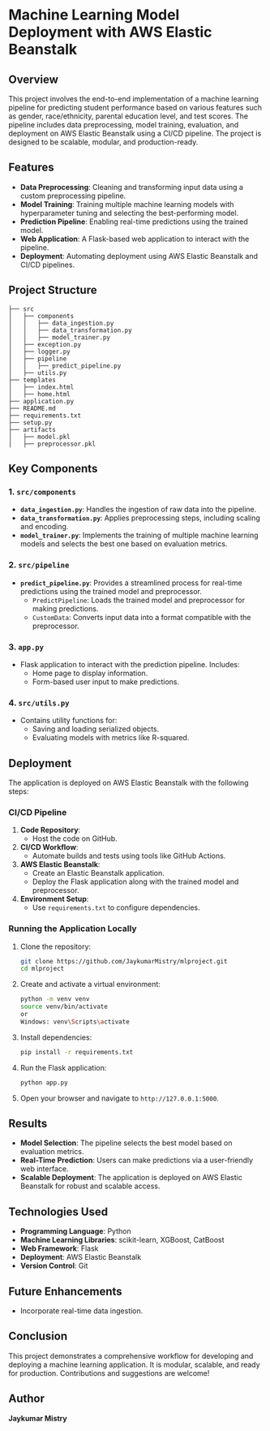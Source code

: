 # Machine Learning Model Deployment with AWS Elastic Beanstalk

## Overview
This project involves the end-to-end implementation of a machine learning pipeline for predicting student performance based on various features such as gender, race/ethnicity, parental education level, and test scores. The pipeline includes data preprocessing, model training, evaluation, and deployment on AWS Elastic Beanstalk using a CI/CD pipeline. The project is designed to be scalable, modular, and production-ready.

## Features
- **Data Preprocessing**: Cleaning and transforming input data using a custom preprocessing pipeline.
- **Model Training**: Training multiple machine learning models with hyperparameter tuning and selecting the best-performing model.
- **Prediction Pipeline**: Enabling real-time predictions using the trained model.
- **Web Application**: A Flask-based web application to interact with the pipeline.
- **Deployment**: Automating deployment using AWS Elastic Beanstalk and CI/CD pipelines.

## Project Structure
```
├── src
│   ├── components
│   │   ├── data_ingestion.py
│   │   ├── data_transformation.py
│   │   ├── model_trainer.py
│   ├── exception.py
│   ├── logger.py
│   ├── pipeline
│   │   ├── predict_pipeline.py
│   ├── utils.py
├── templates
│   ├── index.html
│   ├── home.html
├── application.py
├── README.md
├── requirements.txt
├── setup.py
├── artifacts
│   ├── model.pkl
│   ├── preprocessor.pkl
```

## Key Components

### 1. `src/components`
- **`data_ingestion.py`**: Handles the ingestion of raw data into the pipeline.
- **`data_transformation.py`**: Applies preprocessing steps, including scaling and encoding.
- **`model_trainer.py`**: Implements the training of multiple machine learning models and selects the best one based on evaluation metrics.

### 2. `src/pipeline`
- **`predict_pipeline.py`**: Provides a streamlined process for real-time predictions using the trained model and preprocessor.
  - `PredictPipeline`: Loads the trained model and preprocessor for making predictions.
  - `CustomData`: Converts input data into a format compatible with the preprocessor.

### 3. `app.py`
- Flask application to interact with the prediction pipeline. Includes:
  - Home page to display information.
  - Form-based user input to make predictions.

### 4. `src/utils.py`
- Contains utility functions for:
  - Saving and loading serialized objects.
  - Evaluating models with metrics like R-squared.

## Deployment
The application is deployed on AWS Elastic Beanstalk with the following steps:

### CI/CD Pipeline
1. **Code Repository**:
   - Host the code on GitHub.
2. **CI/CD Workflow**:
   - Automate builds and tests using tools like GitHub Actions.
3. **AWS Elastic Beanstalk**:
   - Create an Elastic Beanstalk application.
   - Deploy the Flask application along with the trained model and preprocessor.
4. **Environment Setup**:
   - Use `requirements.txt` to configure dependencies.

### Running the Application Locally
1. Clone the repository:
   ```bash
   git clone https://github.com/JaykumarMistry/mlproject.git
   cd mlproject
   ```
2. Create and activate a virtual environment:
   ```bash
   python -m venv venv
   source venv/bin/activate  
   or
   Windows: venv\Scripts\activate
   ```
3. Install dependencies:
   ```bash
   pip install -r requirements.txt
   ```
4. Run the Flask application:
   ```bash
   python app.py
   ```
5. Open your browser and navigate to `http://127.0.0.1:5000`.

## Results
- **Model Selection**: The pipeline selects the best model based on evaluation metrics.
- **Real-Time Prediction**: Users can make predictions via a user-friendly web interface.
- **Scalable Deployment**: The application is deployed on AWS Elastic Beanstalk for robust and scalable access.

## Technologies Used
- **Programming Language**: Python
- **Machine Learning Libraries**: scikit-learn, XGBoost, CatBoost
- **Web Framework**: Flask
- **Deployment**: AWS Elastic Beanstalk
- **Version Control**: Git

## Future Enhancements
- Incorporate real-time data ingestion.

## Conclusion
This project demonstrates a comprehensive workflow for developing and deploying a machine learning application. It is modular, scalable, and ready for production. Contributions and suggestions are welcome!

## Author
**Jaykumar Mistry**
